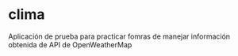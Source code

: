 # clima
Aplicación de prueba para practicar fomras de manejar información obtenida de API de OpenWeatherMap
